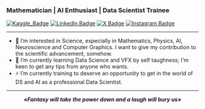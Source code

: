 ### Mathematician | AI Enthusiast | Data Scientist Trainee

[![Kaggle_Badge](https://img.shields.io/badge/Projects-gray?logo=kaggle)](https://www.kaggle.com/nikasun)
[![LinkedIn Badge](https://img.shields.io/badge/-Connect-blue?logo=linkedin)](https://www.linkedin.com/in/edoardo-tesei-52214014b/)
[![X Badge](https://img.shields.io/badge/Follow-black?logo=x)](https://x.com/Ed_D_dy)
[![Instagram Badge](https://img.shields.io/badge/-Follow-orange?logo=instagram)](https://www.instagram.com/ed_d_dy_/)


---

- 👀 I’m interested in Science, especially in Mathematics, Physics, AI, Neuroscience and Computer Graphics.
  I want to give my contribution to the scientific advancement, somehow.
- 🌱 I’m currently learning Data Science and VFX by self taughness; I'm keen to get any tips from anyone who wants.
- ⚡ I’m currently training to deserve an opportunity to get in the world of DS and AI as a professional Data Scientist.
<!--- 📫 How to reach me: you can send an email to _nikasun37@gmail.com._---!>
<!--- 😄 Pronouns: ...
- ⚡ Fun fact: 💞️...---!>
<!---
Joyboy0056/Joyboy0056 is a ✨ special ✨ repository because its `README.md` (this file) appears on your GitHub profile.
You can click the Preview link to take a look at your changes.
--->
-----

<div align="center">
  
**_«Fantasy will take the power down and a laugh will bury us»_**

</div>
